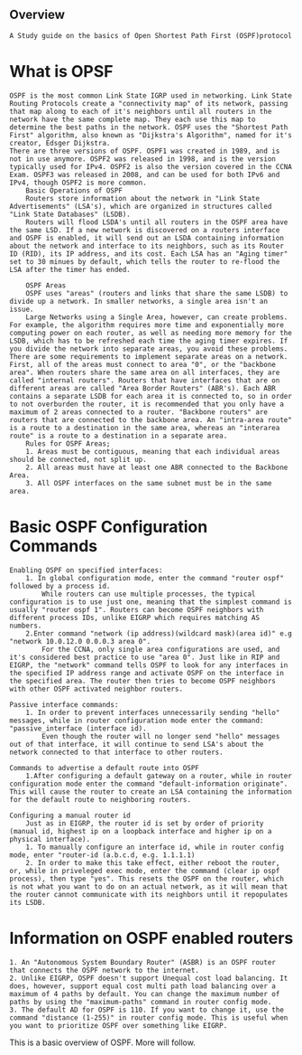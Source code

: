 ## Overview

    A Study guide on the basics of Open Shortest Path First (OSPF)protocol

# What is OPSF

    OSPF is the most common Link State IGRP used in networking. Link State Routing Protocols create a "connectivity map" of its network, passing that map along to each of it's neighbors until all routers in the network have the same complete map. They each use this map to determine the best paths in the network. OSPF uses the "Shortest Path First" algorithm, also known as "Dijkstra's Algorithm", named for it's creator, Edsger Dijkstra. 
    There are three versions of OSPF. OSPF1 was created in 1989, and is not in use anymore. OSPF2 was released in 1998, and is the version typically used for IPv4. OSPF2 is also the version covered in the CCNA Exam. OSPF3 was released in 2008, and can be used for both IPv6 and IPv4, though OSPF2 is more common.
        Basic Operations of OSPF
        Routers store information about the network in "Link State Advertisements" (LSA's), which are organized in structures called "Link State Databases" (LSDB). 
        Routers will flood LSDA's until all routers in the OSPF area have the same LSD. If a new network is discovered on a routers interface and OSPF is enabled, it will send out an LSDA containing information about the network and interface to its neighbors, such as its Router ID (RID), its IP address, and its cost. Each LSA has an "Aging timer" set to 30 minues by default, which tells the router to re-flood the LSA after the timer has ended. 
        
        OSPF Areas
        OSPF uses "areas" (routers and links that share the same LSDB) to divide up a network. In smaller networks, a single area isn't an issue. 
        Large Networks using a Single Area, however, can create problems. For example, the algorithm requires more time and exponentially more computing power on each router, as well as needing more memory for the LSDB, which has to be refreshed each time the aging timer expires. If you divide the network into separate areas, you avoid these problems. There are some requirements to implement separate areas on a network. First, all of the areas must connect to area "0", or the "backbone area". When routers share the same area on all interfaces, they are called "internal routers". Routers that have interfaces that are on different areas are called "Area Border Routers" (ABR's). Each ABR contains a separate LSDB for each area it is connected to, so in order to not overburden the router, it is recommended that you only have a maximum of 2 areas connected to a router. "Backbone routers" are routers that are connected to the backbone area. An "intra-area route" is a route to a destination in the same area, whereas an "interarea route" is a route to a destination in a separate area.
        Rules for OSPF Areas;
        1. Areas must be contiguous, meaning that each individual areas should be connected, not split up.
        2. All areas must have at least one ABR connected to the Backbone Area.
        3. All OSPF interfaces on the same subnet must be in the same area.

# Basic OSPF Configuration Commands

    Enabling OSPF on specified interfaces:
        1. In global configuration mode, enter the command "router ospf" followed by a process id. 
            While routers can use multiple processes, the typical configuration is to use just one, meaning that the simplest command is usually "router ospf 1". Routers can become OSPF neighbors with different process IDs, unlike EIGRP which requires matching AS numbers.
        2.Enter command "network (ip address)(wildcard mask)(area id)" e.g "network 10.0.12.0 0.0.0.3 area 0". 
            For the CCNA, only single area configurations are used, and it's considered best practice to use "area 0". Just like in RIP and EIGRP, the "network" command tells OSPF to look for any interfaces in the specified IP address range and activate OSPF on the interface in the specified area. The router then tries to become OSPF neighbors with other OSPF activated neighbor routers.

    Passive interface commands:
        1. In order to prevent interfaces unnecessarily sending "hello" messages, while in router configuration mode enter the command: "passive_interface (interface id).
            Even though the router will no longer send "hello" messages out of that interface, it will continue to send LSA's about the network connected to that interface to other routers.

    Commands to advertise a default route into OSPF
        1.After configuring a default gateway on a router, while in router configuration mode enter the command "default-information originate". This will cause the router to create an LSA containing the information for the default route to neighboring routers.

    Configuring a manual router id
        Just as in EIGRP, the router id is set by order of priority (manual id, highest ip on a loopback interface and higher ip on a physical interface). 
        1. To manually configure an interface id, while in router config mode, enter "router-id (a.b.c.d, e.g. 1.1.1.1)
        2. In order to make this take effect, either reboot the router, or, while in priveleged exec mode, enter the command (clear ip ospf process), then type "yes". This resets the OSPF on the router, which is not what you want to do on an actual network, as it will mean that the router cannot communicate with its neighbors until it repopulates its LSDB. 


# Information on OSPF enabled routers

    1. An "Autonomous System Boundary Router" (ASBR) is an OSPF router that connects the OSPF network to the internet.
    2. Unlike EIGRP, OSPF doesn't support Unequal cost load balancing. It does, however, support equal cost multi path load balancing over a maximum of 4 paths by default. You can change the maximum number of paths by using the "maximum-paths" command in router config mode.
    3. The default AD for OSPF is 110. If you want to change it, use the command "distance (1-255)" in router config mode. This is useful when you want to prioritize OSPF over something like EIGRP.

This is a basic overview of OSPF. More will follow.
